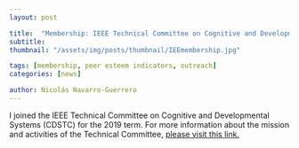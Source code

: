 ```yaml
---
layout: post

title:  "Membership: IEEE Technical Committee on Cognitive and Developmental Systems (CDSTC)"
subtitle: 
thumbnail: "/assets/img/posts/thumbnail/IEEmembership.jpg"

tags: [membership, peer esteem indicators, outreach]
categories: [news]

author: Nicolás Navarro-Guerrero
---
```


I joined the IEEE Technical Committee on Cognitive and Developmental Systems (CDSTC) for the 2019 term. For more information about the mission and activities of the Technical Committee, <a href="https://cis.ieee.org/activities/technical-activities/cognitive-and-developmental-systems-technical-committee" target="_blank">please visit this link.</a>

<!--more-->

